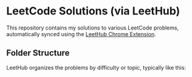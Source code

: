 # LeetCode Solutions (via LeetHub)

This repository contains my solutions to various LeetCode problems, automatically synced using the [LeetHub Chrome Extension](https://github.com/QasimWani/LeetHub).

## Folder Structure

LeetHub organizes the problems by difficulty or topic, typically like this:
